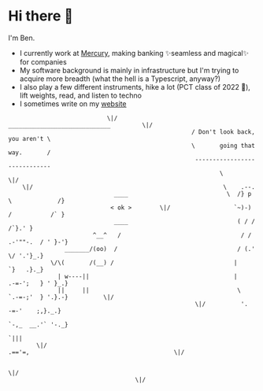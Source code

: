 # Hi there 👋

I'm Ben.

* I currently work at [Mercury](https://mercury.com/), making banking ✨seamless and magical✨ for companies
* My software background is mainly in infrastructure but I'm trying to acquire more breadth (what the hell is a Typescript, anyway?)
* I also play a few different instruments, hike a lot (PCT class of 2022 🌱), lift weights, read, and listen to techno
* I sometimes write on my [website](beneggers.com)

```                                      
                            \|/                      _____________________________         \|/
                                                    / Don't look back, you aren't \
                                                    \       going that way.       /
                                                     -----------------------------
                                                            \                                             \|/
    \|/                                                      \    .--.
                              ____                            \  /} p \             /}
                             < ok >        \|/                  `~)-) /           /` }
                              ____                               ( / /          /`}.' }
                        ^__^   /                                  / / .-'""-.  / ' }-'}
                _______/(oo)  /                                  / (.'       \/ '.'}_.}
            \/\(       /(__) /                                  |            `}   .}._}
              | w----||                                         |     .-=-';   } ' }_.}
              ||     ||                                          \    `.-=-;'  } '.}.-}          \|/
                                                     \|/          '.   -=-'    ;,}._.}
                                                                    `-,_  __.'` '-._}
                                                                        `|||
        \|/                                                            .=='=,                                         \|/

                                                                                                      \|/
                                    \|/

```
